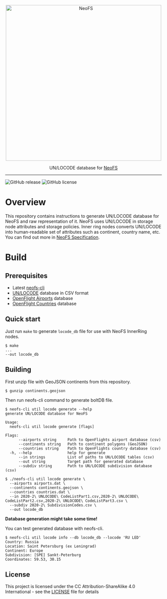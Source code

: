 <p align="center">
<img src="./.github/logo.svg" width="500px" alt="NeoFS">
</p>
<p align="center">
  UN/LOCODE database for <a href="https://fs.neo.org">NeoFS</a>
</p>

---
![GitHub release](https://img.shields.io/github/release/nspcc-dev/neofs-locode-db.svg)
![GitHub license](https://img.shields.io/github/license/nspcc-dev/neofs-locode-db.svg?style=popout)

# Overview

This repository contains instructions to generate UN/LOCODE database for NeoFS 
and raw representation of it. NeoFS uses UN/LOCODE in storage node attributes
and storage policies. Inner ring nodes converts UN/LOCODE into human-readable 
set of attributes such as continent, country name, etc. You can find out 
more in [NeoFS Specification](https://github.com/nspcc-dev/neofs-spec).


# Build

## Prerequisites

- Latest [neofs-cli](https://github.com/nspcc-dev/neofs-node)
- [UN/LOCODE](https://unece.org/trade/cefact/UNLOCODE-Download) 
  database in CSV format
- [OpenFlight Airports](https://raw.githubusercontent.com/jpatokal/openflights/master/data/airports.dat)
  database
- [OpenFlight Countries](https://raw.githubusercontent.com/jpatokal/openflights/master/data/countries.dat)
  database

## Quick start

Just run `make` to generate `locode_db` file for use with NeoFS InnerRing nodes.

``` shell
$ make
...
--out locode_db
```

## Building

First unzip file with GeoJSON continents from this repository.
```
$ gunzip continents.geojson
```

Then run neofs-cli command to generate boltDB file.
```
$ neofs-cli util locode generate --help
generate UN/LOCODE database for NeoFS

Usage:
  neofs-cli util locode generate [flags]

Flags:
      --airports string     Path to OpenFlights airport database (csv)
      --continents string   Path to continent polygons (GeoJSON)
      --countries string    Path to OpenFlights country database (csv)
  -h, --help                help for generate
      --in strings          List of paths to UN/LOCODE tables (csv)
      --out string          Target path for generated database
      --subdiv string       Path to UN/LOCODE subdivision database (csv)
      
$ ./neofs-cli util locode generate \
  --airports airports.dat \
  --continents continents.geojson \
  --countries countries.dat \
  --in 2020-2\ UNLOCODE\ CodeListPart1.csv,2020-2\ UNLOCODE\ CodeListPart2.csv,2020-2\ UNLOCODE\ CodeListPart3.csv \
  --subdiv 2020-2\ SubdivisionCodes.csv \
  --out locode_db
```

**Database generation might take some time!**

You can test generated database with neofs-cli.
```
$ neofs-cli util locode info --db locode_db --locode 'RU LED'
Country: Russia
Location: Saint Petersburg (ex Leningrad)
Continent: Europe
Subdivision: [SPE] Sankt-Peterburg
Coordinates: 59.53, 30.15
```


## License

This project is licensed under the CC Attribution-ShareAlike 4.0 International -
see the [LICENSE](LICENSE) file for details
